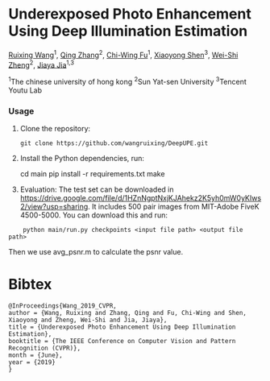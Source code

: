 # Underexposed Photo Enhancement Using Deep Illumination Estimation

[Ruixing Wang](http://appsrv.cse.cuhk.edu.hk/~rxwang/)<sup>1</sup>, [Qing Zhang](http://zhangqing-home.net)<sup>2</sup>, [Chi-Wing Fu](https://www.cse.cuhk.edu.hk/~cwfu/)<sup>1</sup>, [Xiaoyong Shen](http://xiaoyongshen.me/)<sup>3</sup>, [Wei-Shi Zheng](https://sites.google.com/site/sunnyweishi/)<sup>2</sup>, [Jiaya Jia](http://jiaya.me/)<sup>1,3</sup>

<sup>1</sup>The chinese university of hong kong <sup>2</sup>Sun Yat-sen University <sup>3</sup>Tencent Youtu Lab

### Usage

1. Clone the repository:

   ```shell
   git clone https://github.com/wangruixing/DeepUPE.git
   ```
2. Install the Python dependencies, run:

    cd main
    pip install -r requirements.txt
    make

3. Evaluation:
The test set can be downloaded in https://drive.google.com/file/d/1HZnNgptNxjKJAhekz2K5yh0mW0yKIws2/view?usp=sharing. It includes 500 pair images from MIT-Adobe FiveK 4500-5000. You can download this and run:
```shell
    python main/run.py checkpoints <input file path> <output file path>
```    
Then we use avg_psnr.m to calculate the psnr value. 







# Bibtex
```
@InProceedings{Wang_2019_CVPR,
author = {Wang, Ruixing and Zhang, Qing and Fu, Chi-Wing and Shen, Xiaoyong and Zheng, Wei-Shi and Jia, Jiaya},
title = {Underexposed Photo Enhancement Using Deep Illumination Estimation},
booktitle = {The IEEE Conference on Computer Vision and Pattern Recognition (CVPR)},
month = {June},
year = {2019}
}
```
